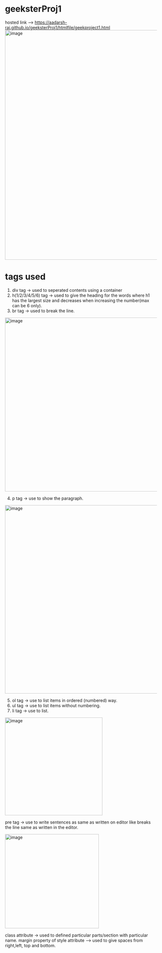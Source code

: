 # geeksterProj1
hosted link --> https://aadarsh-raj.github.io/geeksterProj1/htmlfile/geekproject1.html
<img width="758" alt="image" src="https://github.com/Aadarsh-Raj/geekProject1/assets/74525154/71fc8b07-0875-416c-8273-2d7c434c0416">


# tags used
1. div tag -> used to seperated contents using a container
2. h(1/2/3/4/5/6) tag -> used to give the heading for the words where h1 has the largest size and decreases when increasing the number(max can be 6 only).
3. br tag -> used to break the line.



<img width="574" alt="image" src="https://github.com/Aadarsh-Raj/geekProject1/assets/74525154/209c6a58-58eb-4fef-803a-bef3aa5c914e">



4. p tag -> use to show the paragraph.


<img width="622" alt="image" src="https://github.com/Aadarsh-Raj/geekProject1/assets/74525154/2f523fcc-24c9-4baa-81e3-5331aaa487e8">



5. ol tag -> use to list items in ordered (numbered) way.
6. ul tag -> use to list items without numbering.
7. li tag -> use to list.



<img width="323" alt="image" src="https://github.com/Aadarsh-Raj/geekProject1/assets/74525154/e1f46dc8-d9c0-4c27-bfea-11c4af2d03a5">



pre tag -> use to write sentences as same as written on editor like breaks the line same as written in the editor.





<img width="311" alt="image" src="https://github.com/Aadarsh-Raj/geekProject1/assets/74525154/00c549ab-4d2f-4eb0-8458-c59002128ff5">



class attribute -> used to defined particular parts/section with particular name.
margin property of style attribute --> used to give spaces from right,left, top and bottom.
